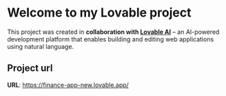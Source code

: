 # Welcome to my Lovable project

This project was created in **collaboration with [Lovable AI](https://lovable.dev/)** – an AI-powered development platform that enables building and editing web applications using natural language.

## Project url

**URL**: https://finance-app-new.lovable.app/
